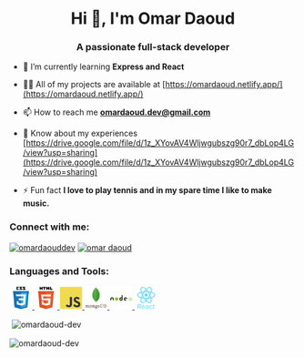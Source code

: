 <h1 align="center">Hi 👋, I'm Omar Daoud</h1>
<h3 align="center">A passionate full-stack developer</h3>

- 🌱 I’m currently learning **Express and React**

- 👨‍💻 All of my projects are available at [https://omardaoud.netlify.app/](https://omardaoud.netlify.app/)

- 📫 How to reach me **omardaoud.dev@gmail.com**

- 📄 Know about my experiences [https://drive.google.com/file/d/1z_XYovAV4Wljwgubszg90r7_dbLop4LG/view?usp=sharing](https://drive.google.com/file/d/1z_XYovAV4Wljwgubszg90r7_dbLop4LG/view?usp=sharing)

- ⚡ Fun fact **I love to play tennis and in my spare time I like to make music.**

<h3 align="left">Connect with me:</h3>
<p align="left">
<a href="https://twitter.com/omardaouddev" target="blank"><img align="center" src="https://raw.githubusercontent.com/rahuldkjain/github-profile-readme-generator/master/src/images/icons/Social/twitter.svg" alt="omardaouddev" height="30" width="40" /></a>
<a href="https://linkedin.com/in/omar-daoud-10939221b/" target="blank"><img align="center" src="https://raw.githubusercontent.com/rahuldkjain/github-profile-readme-generator/master/src/images/icons/Social/linked-in-alt.svg" alt="omar daoud" height="30" width="40" /></a>
</p>

<h3 align="left">Languages and Tools:</h3>
<p align="left"> <a href="https://www.w3schools.com/css/" target="_blank" rel="noreferrer"> <img src="https://raw.githubusercontent.com/devicons/devicon/master/icons/css3/css3-original-wordmark.svg" alt="css3" width="40" height="40"/> </a> <a href="https://www.w3.org/html/" target="_blank" rel="noreferrer"> <img src="https://raw.githubusercontent.com/devicons/devicon/master/icons/html5/html5-original-wordmark.svg" alt="html5" width="40" height="40"/> </a> <a href="https://developer.mozilla.org/en-US/docs/Web/JavaScript" target="_blank" rel="noreferrer"> <img src="https://raw.githubusercontent.com/devicons/devicon/master/icons/javascript/javascript-original.svg" alt="javascript" width="40" height="40"/> </a> <a href="https://www.mongodb.com/" target="_blank" rel="noreferrer"> <img src="https://raw.githubusercontent.com/devicons/devicon/master/icons/mongodb/mongodb-original-wordmark.svg" alt="mongodb" width="40" height="40"/> </a> <a href="https://nodejs.org" target="_blank" rel="noreferrer"> <img src="https://raw.githubusercontent.com/devicons/devicon/master/icons/nodejs/nodejs-original-wordmark.svg" alt="nodejs" width="40" height="40"/> </a> <a href="https://reactjs.org/" target="_blank" rel="noreferrer"> <img src="https://raw.githubusercontent.com/devicons/devicon/master/icons/react/react-original-wordmark.svg" alt="react" width="40" height="40"/> </a> </p>

<p>&nbsp;<img align="center" src="https://github-readme-stats.vercel.app/api?username=omard-dev&show_icons=true&locale=en" alt="omardaoud-dev" /></p>

<p><img align="center" src="https://github-readme-streak-stats.herokuapp.com/?user=omard-dev&" alt="omardaoud-dev" /></p>
